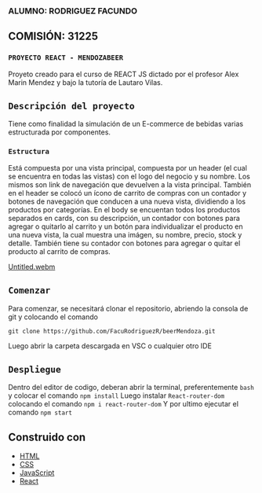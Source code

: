 

### ALUMNO: RODRIGUEZ FACUNDO

## COMISIÓN: 31225

### `PROYECTO REACT - MENDOZABEER`
Proyeto creado para el curso de REACT JS dictado por el profesor Alex Marin Mendez y bajo la tutoría de Lautaro Vilas. 

## `Descripción del proyecto`

Tiene como finalidad la simulación de un E-commerce de bebidas varias estructurada por componentes.

### `Estructura`

Está compuesta por una vista principal, compuesta por un header (el cual se encuentra en todas las vistas) con el logo del negocio y su nombre. Los mismos son link de navegación que devuelven a la vista principal. También en el header se colocó un ícono de carrito de compras con un contador y botones de navegación que conducen a una nueva vista, dividiendo a los productos por categorías.
En el body se encuentan todos los productos separados en cards, con su descripción, un contador con botones para agregar o quitarlo al carrito y un botón para individualizar el producto en una nueva vista, la cual muestra una imágen, su nombre, precio, stock y detalle. También tiene su contador con botones para agregar o quitar el producto al carrito de compras.




[Untitled.webm](https://user-images.githubusercontent.com/90533961/185834706-49e11c69-bfaf-4fa6-b789-344b4559af11.webm)

## `Comenzar`

Para comenzar, se necesitará clonar el repositorio, abriendo la consola de git y colocando el comando

`git clone https://github.com/FacuRodriguezR/beerMendoza.git`

Luego abrir la carpeta descargada en VSC o cualquier otro IDE

## `Despliegue`

Dentro del editor de codigo, deberan abrir la terminal, preferentemente `bash` y colocar el comando `npm install`
Luego instalar `React-router-dom` colocando el comando `npm i react-router-dom`
Y por ultimo ejecutar el comando `npm start`

## Construido con 

* [HTML](https://developer.mozilla.org/es/docs/Web/HTML)
* [CSS](https://developer.mozilla.org/es/docs/Web/CSS)
* [JavaScript](https://developer.mozilla.org/es/docs/Web/JavaScript)
* [React](https://es.reactjs.org/)

